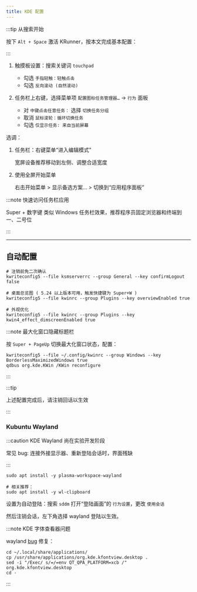 ```yaml
---
title: KDE 配置
---
```


:::tip 从搜索开始

按下 `Alt + Space` 激活 KRunner，按本文完成基本配置：

:::

1. 触摸板设置：搜索关键词 `touchpad`

   - 勾选 `手指轻触：轻触点击`
   - 勾选 `反向滚动 (自然滚动)`

2. 任务栏上右键，选择菜单项 `配置图标任务管理器…` -> `行为` 面板

   - 对 `中键点击任意任务：` 选择 `切换任务分组`
   - 取消 `鼠标滚轮：循环切换任务`
   - 勾选 `仅显示任务: 来自当前屏幕`

选调：

1. 任务栏：右键菜单“进入编辑模式”

   宽屏设备推荐移动到左侧、调整合适宽度

2. 使用全屏开始菜单

   右击开始菜单 > 显示备选方案… > 切换到“应用程序面板”

:::note 快速访问任务栏应用

Super + 数字键 类似 Windows 任务栏效果，推荐程序员固定浏览器和终端到一、二号位

:::

---

<!--
## Konsole 终端

```shell
printf "[General]\nName=custom\nParent=FALLBACK/\n" >> ~/.local/share/konsole/custom.profile
kwriteconfig5 --file konsolerc --group "Desktop Entry" --key DefaultProfile custom.profile
```

更改默认 Shell

    kwriteconfig5 --file ~/.local/share/konsole/custom.profile --group General --key Command /bin/zsh

自定义字体

    kwriteconfig5 --file ~/.local/share/konsole/custom.profile --group Appearance --key Font "Noto Sans Mono,16"

重启程序后生效

## KWrite

修改字体：

    kwriteconfig5 --file kwriterc --group "KTextEditor Renderer" --key Font "Noto Sans Mono,18"
 -->

## 自动配置

```shell
# 注销前免二次确认
kwriteconfig5 --file ksmserverrc --group General --key confirmLogout false

# 桌面总览图 ( 5.24 以上版本可用，触发快捷键为 Super+W )
kwriteconfig5 --file kwinrc --group Plugins --key overviewEnabled true

# 外观优化
kwriteconfig5 --file kwinrc --group Plugins --key kwin4_effect_dimscreenEnabled true
```

:::note 最大化窗口隐藏标题栏

按 `Super + PageUp` 切换最大化窗口状态，配置：

    kwriteconfig5 --file ~/.config/kwinrc --group Windows --key BorderlessMaximizedWindows true
    qdbus org.kde.KWin /KWin reconfigure

:::

:::tip

上述配置完成后，请注销回话以生效

:::

### Kubuntu Wayland

:::caution KDE Wayland 尚在实验开发阶段

常见 bug: 连接外接显示器、重新登陆会话时，界面残缺

:::

```shell
sudo apt install -y plasma-workspace-wayland

# 相关推荐：
sudo apt install -y wl-clipboard
```

设置为自动登陆：搜索 `sddm` 打开“登陆画面”的 `行为设置`，更改 `使用会话`

然后注销会话，左下角选择 wayland 登陆以生效。

:::note KDE 字体查看器问题

wayland [bug](https://bugs.kde.org/show_bug.cgi?id=439470) 修复：

```
cd ~/.local/share/applications/
cp /usr/share/applications/org.kde.kfontview.desktop .
sed -i "/Exec/ s/=/=env QT_QPA_PLATFORM=xcb /" org.kde.kfontview.desktop
cd -
```

:::

<!-- 热区设置 -->

<!--
### 推荐快捷键

```shell
# Super + I 打开设置
kwriteconfig5 --file kglobalshortcutsrc --group systemsettings.desktop --key _launch Meta+I,none,
```
-->
